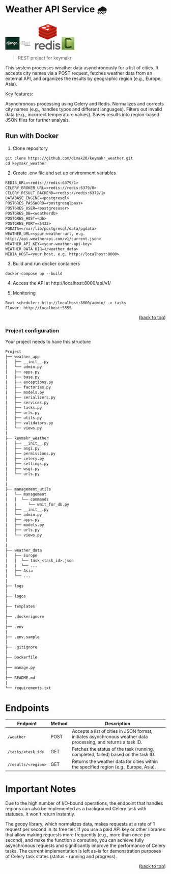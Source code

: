 # Weather API Service 🌧️

<a id="readme-top"></a>

![Django DRF Logo](logos/django-rest.jpg)
![Redis Logo](logos/redis-image.svg)
![Celery Logo](logos/celery.png)

> REST project for keymakr

This system processes weather data asynchronously for a list of cities. It accepts city names via a POST request, fetches weather data from an external API, and organizes the results by geographic region (e.g., Europe, Asia).

Key features:

Asynchronous processing using Celery and Redis.
Normalizes and corrects city names (e.g., handles typos and different languages).
Filters out invalid data (e.g., incorrect temperature values).
Saves results into region-based JSON files for further analysis.

## Run with Docker

1. Clone repository  
```shell
git clone https://github.com/dimak20/keymakr_weather.git
cd keymakr_weather
```
2. Create .env file and set up environment variables
```shell
REDIS_URL=<redis://redis:6379/1>
CELERY_BROKER_URL=<redis://redis:6379/0>
CELERY_RESULT_BACKEND=<redis://redis:6379/1>
DATABASE_ENGINE=<postgresql>
POSTGRES_PASSWORD=<postgresqlpass>
POSTGRES_USER=<postgresuser>
POSTGRES_DB=<weatherdb>
POSTGRES_HOST=<db>
POSTGRES_PORT=<5432>
PGDATA=</var/lib/postgresql/data/pgdata>
WEATHER_URL=<your-weather-url, e.g. http://api.weatherapi.com/v1/current.json>
WEATHER_API_KEY=<your-weather-api-key>
WEATHER_DATA_DIR=</weather_data>
MEDIA_HOST=<your host, e.g. http://localhost:8000>
```

3. Build and run docker containers 


```shell
docker-compose up --build
```

4. Access the API at http://localhost:8000/api/v1/


5. Monitoring
```shell
Beat scheduler: http://localhost:8000/admin/ -> tasks
Flower: http://localhost:5555
```

<p align="right">(<a href="#readme-top">back to top</a>)</p>

### Project configuration

Your project needs to have this structure


```plaintext
Project
├── weather_app
│   ├── __init__.py
│   └── admin.py
│   ├── apps.py
|   ├── base.py
|   ├── exceptions.py
│   ├── factories.py
|   ├── models.py
|   ├── serializers.py
|   ├── services.py
│   ├── tasks.py
│   ├── urls.py
│   ├── utils.py
│   ├── validators.py
│   └── views.py
|
├── keymakr_weather
│   ├── __init__.py
│   ├── asgi.py
│   ├── permissions.py
│   ├── celery.py
│   ├── settings.py
|   ├── wsgi.py
│   └── urls.py
│
|
├── management_utils
|   └── management
|   |  └── commands
|   |     └── wait_for_db.py
│   ├── __init__.py
│   └── admin.py
│   ├── apps.py
|   ├── models.py
│   ├── urls.py
│   └── views.py
|
|
├── weather_data
│   ├── Europe
|   |  └── task_<task_id>.json
|   |  └── ...
|   ├── Asia
│   └── ...
|   
├── logs
│   
├── logos
│   
├── templates
│
├── .dockerignore
│
├── .env
|
├── .env.sample
│
├── .gitignore
│
├── Dockerfile
│
├── manage.py
│
├── README.md
|
└── requirements.txt
```
# Endpoints

| **Endpoint**            | **Method** | **Description**                                                                                          |
|-------------------------|------------|----------------------------------------------------------------------------------------------------------|
| `/weather`              | POST       | Accepts a list of cities in JSON format, initiates asynchronous weather data processing, and returns a task ID. |
| `/tasks/<task_id>`      | GET        | Fetches the status of the task (running, completed, failed) based on the task ID.                         |
| `/results/<region>`     | GET        | Returns the weather data for cities within the specified region (e.g., Europe, Asia).                     |

# Important Notes

Due to the high number of I/O-bound operations, the endpoint that handles regions can also be implemented as a background Celery task with statuses. It won't return instantly.

The geopy library, which normalizes data, makes requests at a rate of 1 request per second in its free tier. If you use a paid API key or other libraries that allow making requests more frequently (e.g., more than once per second), and make the function a coroutine, you can achieve fully asynchronous requests and significantly improve the performance of Celery tasks. The current implementation is left as-is for demonstration purposes of Celery task states (status - running and progress).


<p align="right">(<a href="#readme-top">back to top</a>)</p>
